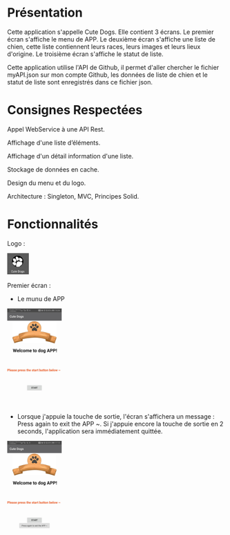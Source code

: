 # Présentation

Cette application s'appelle Cute Dogs. Elle contient 3 écrans. Le premier écran s'affiche le menu de APP. Le deuxième écran s'affiche une liste de chien, cette liste contiennent leurs races, leurs images et leurs lieux d'origine. Le troisième écran s'affiche le statut de liste.

Cette application utilise l'API de Github, il permet d'aller chercher le fichier myAPI.json sur mon compte Github, les données de liste de chien et le statut de liste sont enregistrés dans ce fichier json.


# Consignes Respectées

Appel WebService à une API Rest.

Affichage d'une liste d’éléments.

Affichage d'un détail information d'une liste.

Stockage de données en cache.

Design du menu et du logo.

Architecture : Singleton, MVC, Principes Solid.


# Fonctionnalités

Logo :

<img src="https://github.com/Houyu0926/Project_Houyu/blob/master/images_app/logo.png" width="10%" height="10%">


Premier écran :

- Le munu de APP

<img src="https://github.com/Houyu0926/Project_Houyu/blob/master/images_app/premier_ecran_1.png" width="25%" height="25%">

- Lorsque j'appuie la touche de sortie, l'écran s'affichera un message : Press again to exit the APP ~. Si j'appuie encore la touche de sortie en 2 seconds, l'application sera immédiatement quittée.

<img src="https://github.com/Houyu0926/Project_Houyu/blob/master/images_app/premier_ecran_2.png" width="25%" height="25%">
